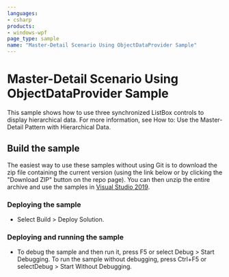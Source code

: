 ```yaml
---
languages:
- csharp
products:
- windows-wpf
page_type: sample
name: "Master-Detail Scenario Using ObjectDataProvider Sample"
---
```


# Master-Detail Scenario Using ObjectDataProvider Sample
This sample shows how to use three synchronized ListBox controls to display hierarchical data. For more information, see How to: Use the Master-Detail Pattern with Hierarchical Data.

## Build the sample
The easiest way to use these samples without using Git is to download the zip file containing the current version (using the link below or by clicking the "Download ZIP" button on the repo page). You can then unzip the entire archive and use the samples in [Visual Studio 2019](https://www.visualstudio.com/wpf-vs).

### Deploying the sample
- Select Build > Deploy Solution. 

### Deploying and running the sample
- To debug the sample and then run it, press F5 or select Debug >  Start Debugging. To run the sample without debugging, press Ctrl+F5 or selectDebug > Start Without Debugging. 


